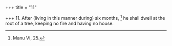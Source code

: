 +++
title = "11"

+++
11. After (living in this manner during) six months, [^10]  he shall dwell at the root of a tree, keeping no fire and having no house.


[^10]:  Manu VI, 25.
